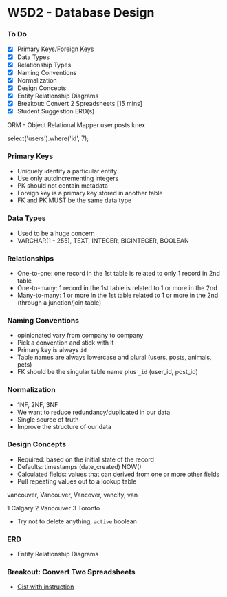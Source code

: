 # W5D2 - Database Design

### To Do
- [x] Primary Keys/Foreign Keys
- [x] Data Types
- [x] Relationship Types
- [x] Naming Conventions
- [x] Normalization
- [x] Design Concepts
- [x] Entity Relationship Diagrams
- [x] Breakout: Convert 2 Spreadsheets [15 mins]
- [x] Student Suggestion ERD(s)

ORM - Object Relational Mapper
user.posts
knex

select('users').where('id', 7);

### Primary Keys
* Uniquely identify a particular entity
* Use only autoincrementing integers
* PK should not contain metadata
* Foreign key is a primary key stored in another table
* FK and PK MUST be the same data type

### Data Types
* Used to be a huge concern
* VARCHAR(1 - 255), TEXT, INTEGER, BIGINTEGER, BOOLEAN

### Relationships
* One-to-one: one record in the 1st table is related to only 1 record in 2nd table
* One-to-many: 1 record in the 1st table is related to 1 or more in the 2nd
* Many-to-many: 1 or more in the 1st table related to 1 or more in the 2nd (through a junction/join table)

### Naming Conventions
* opinionated vary from company to company
* Pick a convention and stick with it
* Primary key is always `id`
* Table names are always lowercase and plural (users, posts, animals, pets)
* FK should be the singular table name plus `_id` (user_id, post_id)

### Normalization
* 1NF, 2NF, 3NF
* We want to reduce redundancy/duplicated in our data
* Single source of truth
* Improve the structure of our data

### Design Concepts
* Required: based on the initial state of the record
* Defaults: timestamps (date_created) NOW()
* Calculated fields: values that can derived from one or more other fields
* Pull repeating values out to a lookup table

vancouver, Vancouver, Vancover, vancity, van

1 Calgary
2 Vancouver
3 Toronto

* Try not to delete anything, `active` boolean

### ERD
* Entity Relationship Diagrams



### Breakout: Convert Two Spreadsheets
- [Gist with instruction](https://gist.github.com/andydlindsay/20e7305e853bad7b587f294b054cf8de)
